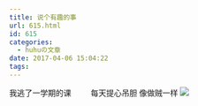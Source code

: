 ```yaml
---
title: 说个有趣的事
url: 615.html
id: 615
categories:
  - huhuの文章
date: 2017-04-06 15:04:22
tags:
---
```


我逃了一学期的课         每天提心吊胆 像做贼一样 ![](http://h2y.net.cn/wp-content/uploads/2017/12/test-1.jpg)